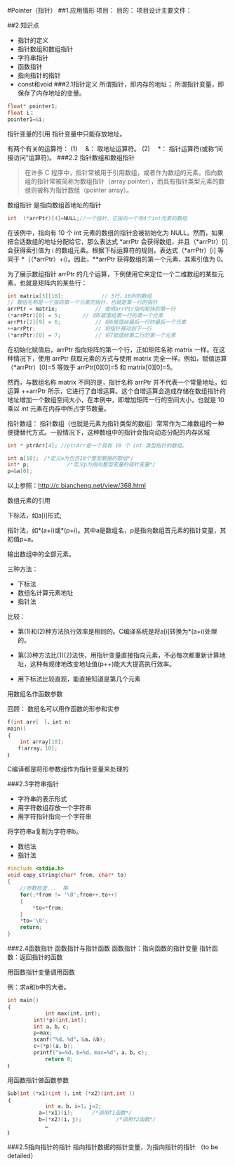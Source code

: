 #Pointer（指针）
##1.应用情形
项目：
目的：
项目设计主要文件：

##2.知识点
- 指针的定义
- 指针数组和数组指针
- 字符串指针
- 函数指针
- 指向指针的指针
- const和void
###2.1指针定义
所谓指针，即内存的地址；
所谓指针变量，即保存了内存地址的变量。
```C
float* pointer1;
float i；
pointer1=&i;
```
指针变量的引用
	指针变量中只能存放地址。

有两个有关的运算符：
(1) 　&： 取地址运算符。
(2) 　*： 指针运算符(或称“间接访问”运算符)。
###2.2 指针数组和数组指针
> 在许多 C 程序中，指针常被用于引用数组，或者作为数组的元素。指向数组的指针常被简称为数组指针（array pointer），而具有指针类型元素的数组则被称为指针数组（pointer array）。

数组指针
是指向数组首地址的指针
```C
int  (*arrPtr)[4]=NULL;//一个指针，它指向一个有4个int元素的数组
```
在该例中，指向有 10 个 int 元素的数组的指针会被初始化为 NULL。然而，如果把合适数组的地址分配给它，那么表达式 *arrPtr 会获得数组，并且（*arrPtr）[i] 会获得索引值为 i 的数组元素。根据下标运算符的规则，表达式（*arrPtr）[i] 等同于 *（（*arrPtr）+i）。因此，**arrPtr 获得数组的第一个元素，其索引值为 0。

为了展示数组指针 arrPtr 的几个运算，下例使用它来定位一个二维数组的某些元素，也就是矩阵内的某些行：
```C
int matrix[3][10];            // 3行，10列的数组
// 数组名称是一个指向第一个元素的指针，也就是第一行的指针
arrPtr = matrix;            // 使得arrPtr指向矩阵的第一行
(*arrPtr)[0] = 5;       // 将5赋值给第一行的第一个元素
arrPtr[2][9] = 6;           // 将6赋值给最后一行的最后一个元素
++arrPtr;                   // 将指针移动到下一行
(*arrPtr)[0] = 7;           // 将7赋值给第二行的第一个元素
```
在初始化赋值后，arrPtr 指向矩阵的第一个行，正如矩阵名称 matrix 一样。在这种情况下，使用 arrPtr 获取元素的方式与使用 matrix 完全一样。例如，赋值运算（*arrPtr）[0]=5 等效于 arrPtr[0][0]=5 和 matrix[0][0]=5。

然而，与数组名称 matrix 不同的是，指针名称 arrPtr 并不代表一个常量地址，如运算 ++arrPtr 所示，它进行了自增运算。这个自增运算会造成存储在数组指针的地址增加一个数组空间大小，在本例中，即增加矩阵一行的空间大小，也就是 10 乘以 int 元素在内存中所占字节数量。


指针数组：
	指针数组（也就是元素为指针类型的数组）常常作为二维数组的一种便捷替代方式。一般情况下，这种数组中的指针会指向动态分配的内存区域
```C
int * ptrArr[4]; //ptrArr是一个具有 10 个 int 类型指针的数组。
```
```C
int a[10];　/*定义a为包含10个整型数据的数组*/
int* p;            /*定义p为指向整型变量的指针变量*/
p=&a[0];
```

以上参照：http://c.biancheng.net/view/368.html


数组元素的引用

下标法，如a[i]形式;

指针法，如*(a+i)或*(p+i)。其中a是数组名，p是指向数组首元素的指针变量，其初值p=a。

输出数组中的全部元素。

三种方法：
- 下标法
- 数组名计算元素地址
- 指针法

比较：
- 第(1)和(2)种方法执行效率是相同的。C编译系统是将a[i]转换为*(a+i)处理的。

- 第(3)种方法比(1)(2)法快，用指针变量直接指向元素，不必每次都重新计算地址，这种有规律地改变地址值(p++)能大大提高执行效率。

- 用下标法比较直观，能直接知道是第几个元素

用数组名作函数参数

回顾：
	数组名可以用作函数的形参和实参
```C
f(int arr[　]，int n)
main()
｛
	int array[10]; 　 
　　f(array，10);           
｝
```
C编译都是将形参数组作为指针变量来处理的

###2.3字符串指针

- 字符串的表示形式
- 用字符数组存放一个字符串
- 用字符指针指向一个字符串

将字符串a复制为字符串b。
- 数组法
- 指针法

```C
#include <stdio.h>
void copy_string(char* from, char* to)
{
	//参数检查...  略
	for(;*from != '\0';from++,to++)
	{
		*to=*from;
	}
	*to='\0';
	return;
}

```
###2.4函数指针
函数指针与指针函数
函数指针：指向函数的指针变量
指针函数：返回指针的函数

用函数指针变量调用函数

例：求a和b中的大者。
```C
int main()
｛
			int max(int，int);
　　     int(*p)(int,int);
　　     int a，b，c;
　　     p=max;
　　     scanf("%d，%d"，&a，&b);
　     　c=(*p)(a，b);
　　     printf("a=%d，b=%d，max=%d"，a，b，c);
			return 0;
｝
```


用函数指针做函数参数
```C
Sub(int (*x1)(int )，int (*x2)(int,int ))
｛
			int a，b，i=1，j=2;
     　　　a=(*x1)(i);      /*调用f1函数*/
     　　　b=(*x2)(i，j);           /*调用f2函数*/
			…
｝
```

###2.5指向指针的指针
指向指针数据的指针变量，为指向指针的指针
（to be detailed）


